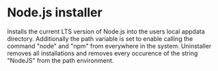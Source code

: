 # Node.js installer

Installs the current LTS version of Node.js into the users local appdata directory. Additionally the path variable is set to enable calling the command "node" and "npm" from everywhere in the system. Uninstaller removes all installations and removes every occurence of the string "NodeJS" from the path environment.